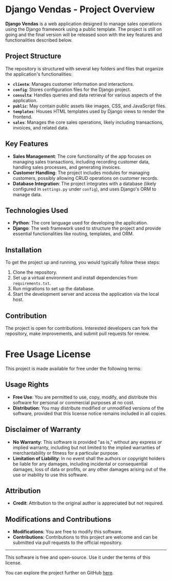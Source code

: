 # Django Vendas - Project Overview

**Django Vendas** is a web application designed to manage sales operations using the Django framework using a public template. The project is still on going and the final version will be released soon with the key features and functionalities described below.

## Project Structure
The repository is structured with several key folders and files that organize the application's functionalities:

- **`cliente`**: Manages customer information and interactions.
- **`config`**: Stores configuration files for the Django project.
- **`consulta`**: Handles queries and data retrieval for various aspects of the application.
- **`public`**: May contain public assets like images, CSS, and JavaScript files.
- **`templates`**: Houses HTML templates used by Django views to render the frontend.
- **`sales`**: Manages the core sales operations, likely including transactions, invoices, and related data.

## Key Features

- **Sales Management**: The core functionality of the app focuses on managing sales transactions, including recording customer data, handling sales processes, and generating invoices.
- **Customer Handling**: The project includes modules for managing customers, possibly allowing CRUD operations on customer records.
- **Database Integration**: The project integrates with a database (likely configured in `settings.py` under `config`), and uses Django's ORM to manage data.

## Technologies Used
- **Python**: The core language used for developing the application.
- **Django**: The web framework used to structure the project and provide essential functionalities like routing, templates, and ORM.

## Installation
To get the project up and running, you would typically follow these steps:
1. Clone the repository.
2. Set up a virtual environment and install dependencies from `requirements.txt`.
3. Run migrations to set up the database.
4. Start the development server and access the application via the local host.

## Contribution
The project is open for contributions. Interested developers can fork the repository, make improvements, and submit pull requests for review.

# Free Usage License

This project is made available for free under the following terms:

## Usage Rights
- **Free Use**: You are permitted to use, copy, modify, and distribute this software for personal or commercial purposes at no cost.
- **Distribution**: You may distribute modified or unmodified versions of the software, provided that this license notice remains included in all copies.

## Disclaimer of Warranty
- **No Warranty**: This software is provided "as is," without any express or implied warranty, including but not limited to the implied warranties of merchantability or fitness for a particular purpose.
- **Limitation of Liability**: In no event shall the authors or copyright holders be liable for any damages, including incidental or consequential damages, loss of data or profits, or any other damages arising out of the use or inability to use this software.

## Attribution
- **Credit**: Attribution to the original author is appreciated but not required.

## Modifications and Contributions
- **Modifications**: You are free to modify this software.
- **Contributions**: Contributions to this project are welcome and can be submitted via pull requests to the official repository.

---

This software is free and open-source. Use it under the terms of this license.


You can explore the project further on GitHub [here](https://github.com/pasklan/django_vendas).

